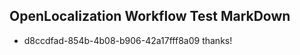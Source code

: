 ## OpenLocalization Workflow Test MarkDown
* d8ccdfad-854b-4b08-b906-42a17fff8a09 
thanks!<!--HONumber=Mar16_HO4-->
